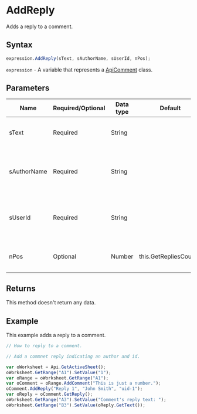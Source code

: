 # AddReply

Adds a reply to a comment.

## Syntax

```javascript
expression.AddReply(sText, sAuthorName, sUserId, nPos);
```

`expression` - A variable that represents a [ApiComment](../ApiComment.md) class.

## Parameters

| **Name** | **Required/Optional** | **Data type** | **Default** | **Description** |
| ------------- | ------------- | ------------- | ------------- | ------------- |
| sText | Required | String |  | The comment reply text (required). |
| sAuthorName | Required | String |  | The name of the comment reply author (optional). |
| sUserId | Required | String |  | The user ID of the comment reply author (optional). |
| nPos | Optional | Number | this.GetRepliesCount() | The comment reply position. |

## Returns

This method doesn't return any data.

## Example

This example adds a reply to a comment.

```javascript editor-xlsx
// How to reply to a comment.

// Add a commnet reply indicating an author and id.

var oWorksheet = Api.GetActiveSheet();
oWorksheet.GetRange("A1").SetValue("1");
var oRange = oWorksheet.GetRange("A1");
var oComment = oRange.AddComment("This is just a number.");
oComment.AddReply("Reply 1", "John Smith", "uid-1");
var oReply = oComment.GetReply();
oWorksheet.GetRange("A3").SetValue("Comment's reply text: ");
oWorksheet.GetRange("B3").SetValue(oReply.GetText());
```
